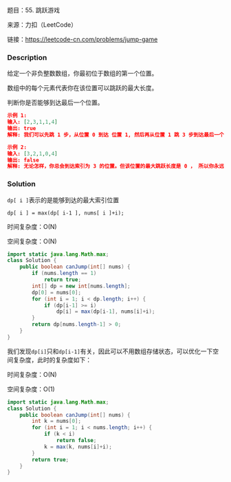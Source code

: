 题目：55. 跳跃游戏

来源：力扣（LeetCode）

链接：https://leetcode-cn.com/problems/jump-game

### Description

给定一个非负整数数组，你最初位于数组的第一个位置。

数组中的每个元素代表你在该位置可以跳跃的最大长度。

判断你是否能够到达最后一个位置。

```json
示例 1:
输入: [2,3,1,1,4]
输出: true
解释: 我们可以先跳 1 步，从位置 0 到达 位置 1, 然后再从位置 1 跳 3 步到达最后一个位置。

示例 2:
输入: [3,2,1,0,4]
输出: false
解释: 无论怎样，你总会到达索引为 3 的位置。但该位置的最大跳跃长度是 0 ， 所以你永远不可能到达最后一个位置。
```

### Solution

`dp[ i ]`表示的是能够到达的最大索引位置

`dp[ i ] = max(dp[ i-1 ], nums[ i ]+i);`

时间复杂度：O(N)

空间复杂度：O(N)

```java
import static java.lang.Math.max;
class Solution {
    public boolean canJump(int[] nums) {
        if (nums.length == 1)
            return true;
        int[] dp = new int[nums.length];
        dp[0] = nums[0];
        for (int i = 1; i < dp.length; i++) {
            if (dp[i-1] >= i)
                dp[i] = max(dp[i-1], nums[i]+i);
        }
        return dp[nums.length-1] > 0;
    }
}
```

我们发现`dp[i]`只和`dp[i-1]`有关，因此可以不用数组存储状态，可以优化一下空间复杂度，此时的复杂度如下：

时间复杂度：O(N)

空间复杂度：O(1)

```java
import static java.lang.Math.max;
class Solution {
    public boolean canJump(int[] nums) {
        int k = nums[0];
        for (int i = 1; i < nums.length; i++) {
            if (k < i)
                return false;
            k = max(k, nums[i]+i);
        }
        return true;
    }
}
```

